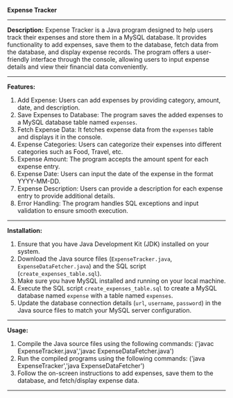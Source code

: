 **Expense Tracker**

---

**Description:**
Expense Tracker is a Java program designed to help users track their expenses and store them in a MySQL database. It provides functionality to add expenses, save them to the database, fetch data from the database, and display expense records. The program offers a user-friendly interface through the console, allowing users to input expense details and view their financial data conveniently.

---

**Features:**
1. Add Expense: Users can add expenses by providing category, amount, date, and description.
2. Save Expenses to Database: The program saves the added expenses to a MySQL database table named `expenses`.
3. Fetch Expense Data: It fetches expense data from the `expenses` table and displays it in the console.
4. Expense Categories: Users can categorize their expenses into different categories such as Food, Travel, etc.
5. Expense Amount: The program accepts the amount spent for each expense entry.
6. Expense Date: Users can input the date of the expense in the format YYYY-MM-DD.
7. Expense Description: Users can provide a description for each expense entry to provide additional details.
8. Error Handling: The program handles SQL exceptions and input validation to ensure smooth execution.

---

**Installation:**
1. Ensure that you have Java Development Kit (JDK) installed on your system.
2. Download the Java source files (`ExpenseTracker.java`, `ExpenseDataFetcher.java`) and the SQL script (`create_expenses_table.sql`).
3. Make sure you have MySQL installed and running on your local machine.
4. Execute the SQL script `create_expenses_table.sql` to create a MySQL database named `expense` with a table named `expenses`.
5. Update the database connection details (`url`, `username`, `password`) in the Java source files to match your MySQL server configuration.

---

**Usage:**
1. Compile the Java source files using the following commands:
   ('javac ExpenseTracker.java','javac ExpenseDataFetcher.java')
3. Run the compiled programs using the following commands:
   ('java ExpenseTracker','java ExpenseDataFetcher')
4. Follow the on-screen instructions to add expenses, save them to the database, and fetch/display expense data.

---
